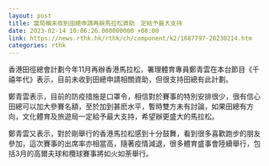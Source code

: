 ```yaml
---
layout: post
title: 當局稱未收到田總申請再辦馬拉松資助　定給予最大支持
date: 2023-02-14 10:06:26.000000000 +08:00
link: https://news.rthk.hk/rthk/ch/component/k2/1687797-20230214.htm
categories: rthk
---
```


香港田徑總會計劃今年11月再辦香港馬拉松，署理體育專員鄭青雲在本台節目《千禧年代》表示，目前未收到田總申請相關資助，但很支持田總有此計劃。

鄭青雲表示，目前的防疫措施是口罩令，相信對於賽事的特別安排很少，很有信心田總可以加大參賽名額，至於加到甚麽水平，暫時雙方未有討論，如果田總有方向，文化體育及旅遊局一定給予最大支持，希望辦更盛大的馬拉松。

鄭青雲又表示，對於剛舉行的香港馬拉松感到十分鼓舞，看到很多喜歡跑步的朋友參加，這次賽事的出席率亦相當高，隨著疫情減退，很多體育盛事會陸續舉行，包括3月的高爾夫球和欖球賽事將如火如荼舉行。
